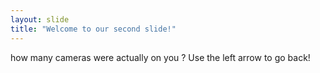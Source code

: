 ```yaml
---
layout: slide
title: "Welcome to our second slide!"
---
```

how many cameras were actually on you ?
Use the left arrow to go back!
